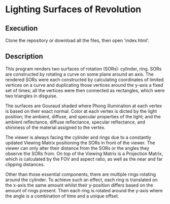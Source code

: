 # Lighting Surfaces of Revolution
## Execution
Clone the repository or download all the files, then open 'index.html'.

## Description
This program renders two surfaces of rotation (SORs): cylinder, ring. SORs are constructed by rotating a curve on some plane around an axis. The rendered SORs were each constructed by calculating coordinates of limited vertices on a curve and duplicating those vertices around the y-axis a fixed set of times; all the vertices were then connected as rectangles, which were two triangles in disguise.

The surfaces are Gouraud shaded where Phong illumination at each vertex is based on their exact normal. Color at each vertex is dicted by the light position; the ambient, diffuse, and specular properties of the light; and the ambient reflectance, diffuse reflectance, specular reflectance, and shininess of the material assigned to the vertex.

The viewer is always facing the cylinder and rings due to a constantly updated Viewing Matrix positioning the SORs in front of the viewer. The viewer can only alter their distance from the SORs or the angles they observe the SORs from. On top of the Viewing Matrix is a Projection Matrix, which is calculated by the FOV and aspect ratio, as well as the near and far clipping distances.

Other than those essential components, there are multiple rings rotating around the cylinder. To achieve such an effect, each ring is translated on the x-axis the same amount whilst their y-position differs based on the amount of rings present. Then each ring is rotated around the y-axis where the angle is a combination of time and a unique offset.
